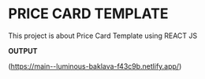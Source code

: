 # PRICE CARD TEMPLATE
This project is about Price Card Template using REACT JS


**OUTPUT**

(https://main--luminous-baklava-f43c9b.netlify.app/)


